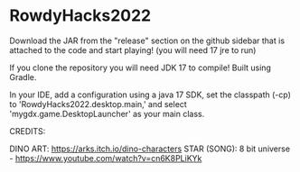 # RowdyHacks2022

Download the JAR from the "release" section on the github sidebar that is attached to the code and start playing! (you will need 17 jre to run)

If you clone the repository you will need JDK 17 to compile!
Built using Gradle. 

In your IDE, add a configuration using a java 17 SDK, 
set the classpath (-cp) to 'RowdyHacks2022.desktop.main,'
and select 'mygdx.game.DesktopLauncher' as your main class.

CREDITS: 

DINO ART: https://arks.itch.io/dino-characters
STAR (SONG): 8 bit universe - https://www.youtube.com/watch?v=cn6K8PLiKYk
